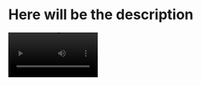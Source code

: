 # Here will be the description 


<video src=https://user-images.githubusercontent.com/84684422/221692818-4a984c2b-b957-4534-b7ff-a6938cd94047.mov width=180 ></video>

